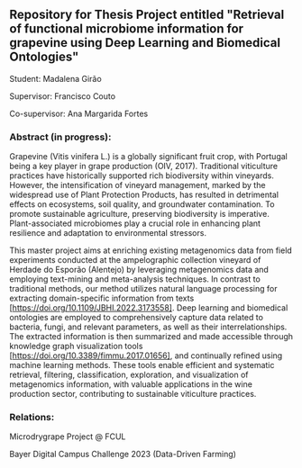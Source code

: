 ## Repository for Thesis Project entitled "Retrieval of functional microbiome information for grapevine using Deep Learning and Biomedical Ontologies"

Student: Madalena Girão

Supervisor: Francisco Couto

Co-supervisor: Ana Margarida Fortes


### Abstract (in progress):
Grapevine (Vitis vinifera L.) is a globally significant fruit crop, with Portugal being a key player in grape production (OIV, 2017). Traditional viticulture practices have historically supported rich biodiversity within vineyards. However, the intensification of vineyard management, marked by the widespread use of Plant Protection Products, has resulted in detrimental effects on ecosystems, soil quality, and groundwater contamination. To promote sustainable agriculture, preserving biodiversity is imperative. Plant-associated microbiomes play a crucial role in enhancing plant resilience and adaptation to environmental stressors.

This master project aims at enriching existing metagenomics data from field experiments conducted at the ampelographic collection vineyard of Herdade do Esporão (Alentejo) by leveraging metagenomics data and employing text-mining and meta-analysis techniques. In contrast to traditional methods, our method utilizes natural language processing for extracting domain-specific information from texts [https://doi.org/10.1109/JBHI.2022.3173558]. Deep learning and biomedical ontologies are employed to comprehensively capture data related to bacteria, fungi, and relevant parameters, as well as their interrelationships. The extracted information is then summarized and made accessible through knowledge graph visualization tools [https://doi.org/10.3389/fimmu.2017.01656], and continually refined using machine learning methods. These tools enable efficient and systematic retrieval, filtering, classification, exploration, and visualization of metagenomics information, with valuable applications in the wine production sector, contributing to sustainable viticulture practices.


### Relations:
Microdrygrape Project @ FCUL

Bayer Digital Campus Challenge 2023 (Data-Driven Farming)
